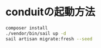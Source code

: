 # conduitの起動方法

```bash
composer install
./vendor/bin/sail up -d
sail artisan migrate:fresh --seed
```

